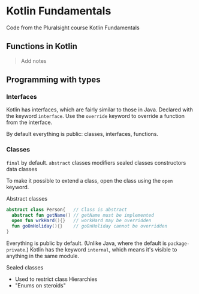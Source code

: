 # Kotlin Fundamentals

Code from the Pluralsight course Kotlin Fundamentals

## Functions in Kotlin

> Add notes

## Programming with types

### Interfaces
Kotlin has interfaces, which are fairly similar to those in Java.
Declared with the keyword `interface`.
Use the `override` keyword to override a function from the interface.

By default everything is public: classes, interfaces, functions.

### Classes
`final` by default.
`abstract` classes
modifiers
sealed classes
constructors
data classes

To make it possible to extend a class, open the class using the `open` keyword.

Abstract classes

```kotlin
abstract class Person{   // Class is abstract
  abstract fun getName() // getName must be implemented
  open fun wrkHard(){}   // workHard may be overridden
  fun goOnHoliday(){}    // goOnHoliday cannot be overridden
}
```

Everything is public by default. (Unlike Java, where the default is `package-private`.)
Kotlin has the keyword `internal`, which means it's visible to anything in the same module.

Sealed classes
* Used to restrict class Hierarchies
* "Enums on steroids"